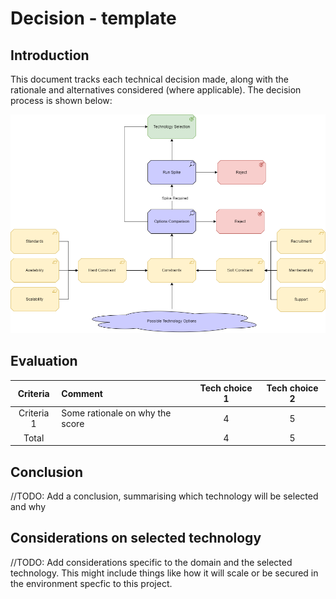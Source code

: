 # Decision - template

## Introduction

This document tracks each technical decision made, along with the rationale and alternatives considered (where applicable). The decision process is shown below:

![Decsion Process](../images/Decision-Process.png)

## Evaluation

| Criteria | Comment | Tech choice 1 | Tech choice 2 |
|:--------:|:--------|:---------------:|:-----------:|
| Criteria 1 | Some rationale on why the score | 4 | 5 |
|Total||4|5|

## Conclusion

//TODO: Add a conclusion, summarising which technology will be selected and why

## Considerations on selected technology 

//TODO: Add considerations specific to the domain and the selected technology. This might include things like how it will scale or be secured in the environment specfic to this project.
